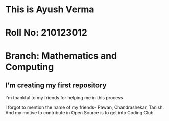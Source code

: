 # This is Ayush Verma
# Roll No: 210123012
# Branch: Mathematics and Computing
## I'm creating my first repository
<p>I'm thankful to my friends for helping me in this process</p>
<p>I forgot to mention the name of my friends- Pawan, Chandrashekar, Tanish. And my motive to contribute in Open Source is to get into Coding Club.</p>
